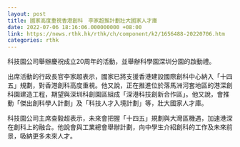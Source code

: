 ```yaml
---
layout: post
title: 國家高度重視香港創科　李家超推計劃壯大國家人才庫
date: 2022-07-06 18:16:06.000000000 +08:00
link: https://news.rthk.hk/rthk/ch/component/k2/1656488-20220706.htm
categories: rthk
---
```


科技園公司舉辦慶祝成立20周年的活動，並舉辦科學園深圳分園的啟動禮。

出席活動的行政長官李家超表示，國家已將支援香港建設國際創科中心納入「十四五」規劃，對香港創科高度重視。他又說，正在推進位於落馬洲河套地區的港深創科園建造工程，期望與深圳科創園區組成「深港科技創新合作區」。他又說，會推動「傑出創科學人計劃」及「科技人才入境計劃」等，壯大國家人才庫。

科技園公司主席查毅超表示，未來會把握「十四五」規劃與大灣區機遇，加速港深在創科上的融合。他說會與工業總會舉辦計劃，向中學生介紹創科的工作及未來前景，吸納更多未來人才。
